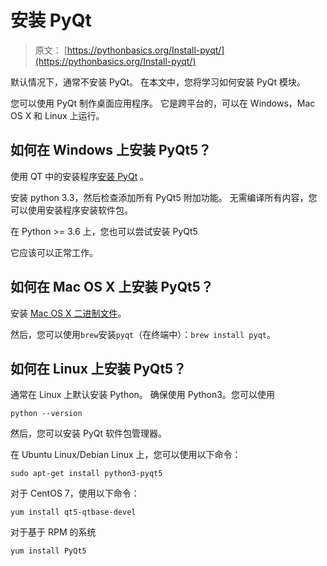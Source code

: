 # 安装 PyQt

> 原文： [https://pythonbasics.org/Install-pyqt/](https://pythonbasics.org/Install-pyqt/)

默认情况下，通常不安装 PyQt。 在本文中，您将学习如何安装 PyQt 模块。

您可以使用 PyQt 制作桌面应用程序。 它是跨平台的，可以在 Windows，Mac OS X 和 Linux 上运行。




## 如何在 Windows 上安装 PyQt5？

使用 QT 中的安装程序[安装 PyQt](http://qt-project.org/downloads) 。

安装 python 3.3，然后检查添加所有 PyQt5 附加功能。 无需编译所有内容，您可以使用安装程序安装软件包。

在 Python &gt;= 3.6 上，您也可以尝试安装 PyQt5

它应该可以正常工作。

## 如何在 Mac OS X 上安装 PyQt5？

安装 [Mac OS X 二进制文件](http://qt-project.org/wiki/PySide_Binaries_MacOSX)。

然后，您可以使用`brew`安装`pyqt`（在终端中）：`brew install pyqt`。

## 如何在 Linux 上安装 PyQt5？

通常在 Linux 上默认安装 Python。 确保使用 Python3。您可以使用

`python --version`

然后，您可以安装 PyQt 软件包管理器。

在 Ubuntu Linux/Debian Linux 上，您可以使用以下命令：

`sudo apt-get install python3-pyqt5`

对于 CentOS 7，使用以下命令：

`yum install qt5-qtbase-devel`

对于基于 RPM 的系统

`yum install PyQt5`